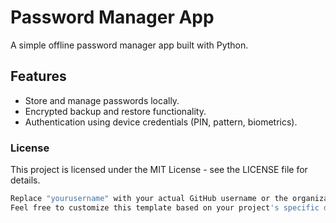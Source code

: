# Password Manager App

A simple offline password manager app built with Python.

## Features

- Store and manage passwords locally.
- Encrypted backup and restore functionality.
- Authentication using device credentials (PIN, pattern, biometrics).

### License
This project is licensed under the MIT License - see the LICENSE file for details.
```bash
Replace "yourusername" with your actual GitHub username or the organization name where you host the repository.
Feel free to customize this template based on your project's specific details and requirements. Add more sections if needed, such as "Troubleshooting," "Testing," or "Acknowledgments." The goal is to provide clear and comprehensive information for users and potential contributors.

```